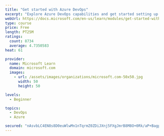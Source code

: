```yaml
---
title: "Get started with Azure DevOps"
excerpt: "Explore Azure DevOps capabilities and get started setting up your own organization knowing what separates elite performers from low performers."
webUrl: https://docs.microsoft.com/en-us/learn/modules/get-started-with-devops/
type: course
price: Free
length: PT25M
ratings:
  count: 8734
  average: 4.7350583
heat: 61

provider:
  name: Microsoft Learn
  domain: microsoft.com
  images:
    - url: /assets/images/organizations/microsoft.com-50x50.jpg
      width: 50
      height: 50

levels:
  - Beginner

topics:
  - DevOps
  - Azure

secured: "nAsvbLC4EN8s8D0euWlwMn1nTqrmZ0ZDiJXnj5FXgJmrB8M8O+0Rk/aP+BagpeQUNYFK0a+ehVYTsGyj6r0DRp5KCDRHxhvjynep/FYXNs2fCzF+tzJxwijn8cmTfMOjoePwmT2RiSamNsWEvJ2v/Gb++0Ags0ORGUjtYpjCo1VosSx158IB6WofnI8LpobeUpvMBSeKVHe4W5XNPnlY4zAlkquer9lTmS4ZgPjK8apsyFTIFh/B7YqPsJ9fG4pA2rdi99rHXeoExBtUQVc5N4aB/EhwEzfevz5kdvMHRE0VGeeqQCwtjoO2FFyR4NyAF9KryYP5bAmUM6kD+LgIrFju2mZlHoVfObp40QyOkqrR9vyt+UBdSl2MRCSeW8CDzwymRKjNqxg+SU1tLxB3yJXLcq5//x3NU9WHFyE+DiY=;rc6nRV5XcYnJv1M+KrtZuQ=="
---
```


